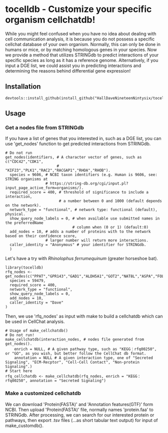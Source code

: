tocelldb - Customize your specific organism cellchatdb!
========
While you might feel confused when you have no idea about dealing with cell communication analysis, it is because you do not possess a specific cellchat database of your own organism. Normally, this can only be done in humans or mice, or by matching homologous genes in your species. Now we provide a method that utilizes STRINGdb to predict interactions of your specific species as long as it has a reference genome. Alternatively, if you input a DGE list, we could assist you in predicting interactions and determining the reasons behind differential gene expression!
## Installation
    devtools::install_github(install_github("HallDaveNineteenNintysix/tocelldb"))
## Usage
### Get a nodes file from STRINGdb
If you have a list of genes that you interested in, such as a DGE list, you can use 'get_nodes' function to get predicted interactions from STRINGdb.
```
# Do not run
get_nodes(identifiers, # A character vector of genes, such as c("CDC42","CDK1",
                       # "KIF23","PLK1","RAC2","RACGAP1","RHOA","RHOB").
  species = 9606, # NCBI taxon identifiers (e.g. Human is 9606, see: STRING organisms at
                  # https://string-db.org/cgi/input.pl?input_page_active_form=organisms/).
  required_score = 400, # threshold of significance to include a interaction,
                        # a number between 0 and 1000 (default depends on the network).
  network_type = "functional", # network type: functional (default), physical.
  show_query_node_labels = 0, # when available use submitted names in the preferredName
                              # column when (0 or 1) (default:0)
  add_nodes = 10, # adds a number of proteins with to the network based on their confidence score,
                  # larger number will return more interactions.
  caller_identity = "Anonymous" # your identifier for STRINGdb.
  )
```
Let's have a try with _Rhinolophus ferrumequinum_ (greater horseshoe bat).
```
library(tocelldb)
rfq_nodes <- get_nodes(c("PPAT","GPR143","GAD1","ALDH5A1","GOT2","NAT8L","ASPA","FOLH1"), 
  species = 59479,
  required_score = 400,
  network_type = "functional",
  show_query_node_labels = 0,
  add_nodes = 10,
  caller_identity = "Dave"
)
```
Then, we use 'rfq_nodes' as input with make to build a cellchatdb which can be used in CellChat analysis.
```
# Usage of make_cellchatdb()
# Do not run!
make_cellchatdb(interaction_nodes, # nodes file generated from get_nodes().
    enrich = NULL, # A given pathway type, such as "KEGG：rfq00250", or "GO", as you wish, but better follow the CellChat db format.
    annotation = NULL # A given interaction type, one of "Secreted Signaling", "ECM-Recptor", "Cell-Cell Contact", "Non-protein Signaling".)
# Start here
rfq_cellchatdb <- make_cellchatdb(rfq_nodes, enrich = "KEGG：rfq00250", annotation = "Secreted Signaling")
```
### Make a customized cellchatdb
We can download 'Protein(FASTA)' and 'Annotation features(GTF)' form NCBI. Then upload 'Protein(FASTA)' file, normally names 'protein.faa' to STRINGdb. After processing, we can search for our interested protein or pathways, then export .tsv files (...as short tabular text output) for input of make_customdb(). 
